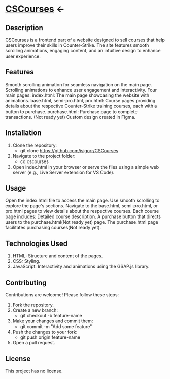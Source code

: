 # [CSCourses](https://isigorr.github.io/CSCourses/) <-

## Description
CSCourses is a frontend part of a website designed to sell courses that help users improve their skills in Counter-Strike. The site features smooth scrolling animations, engaging content, and an intuitive design to enhance user experience.

## Features
Smooth scrolling animation for seamless navigation on the main page.
Scrolling animations to enhance user engagement and interactivity.
Four main pages:
    index.html: The main page showcasing the website with animations.
    base.html, semi-pro.html, pro.html: Course pages providing details about the respective Counter-Strike training courses, each with a button to purchase.
    purchase.html: Purchase page to complete transactions. (Not ready yet)
Custom design created in Figma.

## Installation
1. Clone the repository:
    - git clone https://github.com/isigorr/CSCourses
3. Navigate to the project folder:
    - cd cscourses
5. Open index.html in your browser or serve the files using a simple web server (e.g., Live Server extension for VS Code).

## Usage
Open the index.html file to access the main page. Use smooth scrolling to explore the page's sections.
Navigate to the base.html, semi-pro.html, or pro.html pages to view details about the respective courses. Each course page includes:
Detailed course description.
A purchase button that directs users to the purchase.html(Not ready yet) page.
The purchase.html page facilitates purchasing courses(Not ready yet).

## Technologies Used
1. HTML: Structure and content of the pages.
2. CSS: Styling.
3. JavaScript: Interactivity and animations using the GSAP.js library.

## Contributing
Contributions are welcome! Please follow these steps:
1. Fork the repository.
2. Create a new branch:
    - git checkout -b feature-name
3. Make your changes and commit them:
    - git commit -m "Add some feature"
4. Push the changes to your fork:
    - git push origin feature-name
5. Open a pull request.

## License
This project has no license.
